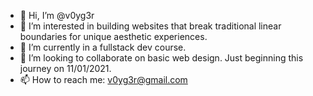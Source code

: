 - 👋 Hi, I’m @v0yg3r
- 👀 I’m interested in building websites that break traditional linear boundaries for unique aesthetic experiences.
- 🌱 I’m currently in a fullstack dev course.
- 💞️ I’m looking to collaborate on basic web design. Just beginning this journey on 11/01/2021.
- 📫 How to reach me: v0yg3r@gmail.com

<!---
v0yg3r/v0yg3r is a ✨ special ✨ repository because its `README.md` (this file) appears on your GitHub profile.
You can click the Preview link to take a look at your changes.
--->
